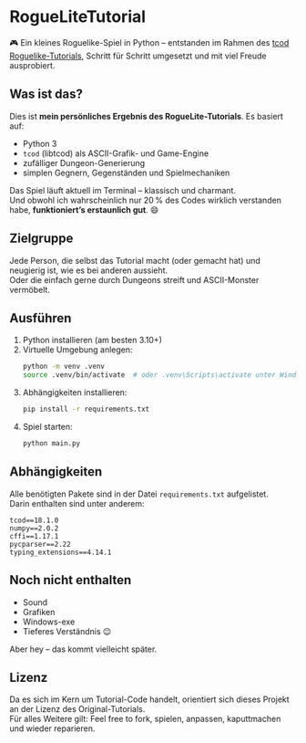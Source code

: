 # RogueLiteTutorial

🎮 Ein kleines Roguelike-Spiel in Python – entstanden im Rahmen des [tcod Roguelike-Tutorials](https://rogueliketutorials.com/tutorials/tcod/), Schritt für Schritt umgesetzt und mit viel Freude ausprobiert.

## Was ist das?

Dies ist **mein persönliches Ergebnis des RogueLite-Tutorials**. Es basiert auf:
- Python 3
- `tcod` (libtcod) als ASCII-Grafik- und Game-Engine
- zufälliger Dungeon-Generierung
- simplen Gegnern, Gegenständen und Spielmechaniken

Das Spiel läuft aktuell im Terminal – klassisch und charmant.  
Und obwohl ich wahrscheinlich nur 20 % des Codes wirklich verstanden habe, **funktioniert’s erstaunlich gut**. 😄

## Zielgruppe

Jede Person, die selbst das Tutorial macht (oder gemacht hat) und neugierig ist, wie es bei anderen aussieht.  
Oder die einfach gerne durch Dungeons streift und ASCII-Monster vermöbelt.

## Ausführen

1. Python installieren (am besten 3.10+)
2. Virtuelle Umgebung anlegen:
   ```bash
   python -m venv .venv
   source .venv/bin/activate  # oder .venv\Scripts\activate unter Windows
   ```
3. Abhängigkeiten installieren:
   ```bash
   pip install -r requirements.txt
   ```
4. Spiel starten:
   ```bash
   python main.py
   ```

## Abhängigkeiten

Alle benötigten Pakete sind in der Datei `requirements.txt` aufgelistet.  
Darin enthalten sind unter anderem:

```
tcod==18.1.0
numpy==2.0.2
cffi==1.17.1
pycparser==2.22
typing_extensions==4.14.1
```

## Noch nicht enthalten

- Sound  
- Grafiken  
- Windows-exe  
- Tieferes Verständnis 😉

Aber hey – das kommt vielleicht später.

## Lizenz

Da es sich im Kern um Tutorial-Code handelt, orientiert sich dieses Projekt an der Lizenz des Original-Tutorials.  
Für alles Weitere gilt: Feel free to fork, spielen, anpassen, kaputtmachen und wieder reparieren.
